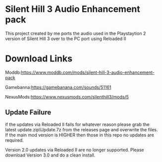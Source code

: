 # Silent Hill 3 Audio Enhancement pack
This project created by me ports the audio used in the Playstaytion 2 version of Silent Hill 3 over to the PC port using Reloaded II



# Download Links

Moddb:https://www.moddb.com/mods/silent-hill-3-audio-enhancement-pack

Gamebanna:https://gamebanana.com/sounds/51161

NexusMods:https://www.nexusmods.com/silenthill3/mods/5

## Update Failure

if the updates via Reloaded II fails for whatever reason please grab the latest update.zip\Update.7z from the releases page and overwrite the files. If the main mod version is HIGHER then those in this repo no updates are required. 

Version 2.0 updates via Reloaded II are no longer supported. Please download Version 3.0 and do a clean install.


